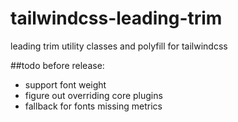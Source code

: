 # tailwindcss-leading-trim
leading trim utility classes and polyfill for tailwindcss

##todo before release:

- support font weight
- figure out overriding core plugins
- fallback for fonts missing metrics